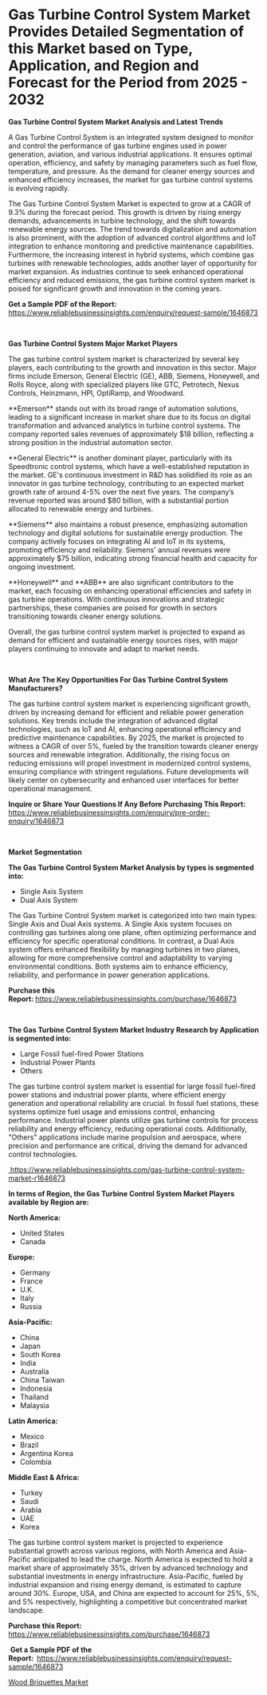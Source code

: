 <p><h1>Gas Turbine Control System Market Provides Detailed Segmentation of this Market based on Type, Application, and Region and Forecast for the Period from 2025 - 2032</h1></p><p><strong>Gas Turbine Control System Market Analysis and Latest Trends</strong></p>
<p><p>A Gas Turbine Control System is an integrated system designed to monitor and control the performance of gas turbine engines used in power generation, aviation, and various industrial applications. It ensures optimal operation, efficiency, and safety by managing parameters such as fuel flow, temperature, and pressure. As the demand for cleaner energy sources and enhanced efficiency increases, the market for gas turbine control systems is evolving rapidly.</p><p>The Gas Turbine Control System Market is expected to grow at a CAGR of 9.3% during the forecast period. This growth is driven by rising energy demands, advancements in turbine technology, and the shift towards renewable energy sources. The trend towards digitalization and automation is also prominent, with the adoption of advanced control algorithms and IoT integration to enhance monitoring and predictive maintenance capabilities. Furthermore, the increasing interest in hybrid systems, which combine gas turbines with renewable technologies, adds another layer of opportunity for market expansion. As industries continue to seek enhanced operational efficiency and reduced emissions, the gas turbine control system market is poised for significant growth and innovation in the coming years.</p></p>
<p><strong>Get a Sample PDF of the Report:&nbsp;</strong> <a href="https://www.reliablebusinessinsights.com/enquiry/request-sample/1646873?utm_campaign=2768&utm_medium=2&utm_source=Github&utm_content=ia&utm_term=07042025&utm_id=gas-turbine-control-system">https://www.reliablebusinessinsights.com/enquiry/request-sample/1646873</a></p>
<p>&nbsp;</p>
<p><strong>Gas Turbine Control System Major Market Players</strong></p>
<p><p>The gas turbine control system market is characterized by several key players, each contributing to the growth and innovation in this sector. Major firms include Emerson, General Electric (GE), ABB, Siemens, Honeywell, and Rolls Royce, along with specialized players like GTC, Petrotech, Nexus Controls, Heinzmann, HPI, OptiRamp, and Woodward.</p><p>**Emerson** stands out with its broad range of automation solutions, leading to a significant increase in market share due to its focus on digital transformation and advanced analytics in turbine control systems. The company reported sales revenues of approximately $18 billion, reflecting a strong position in the industrial automation sector.</p><p>**General Electric** is another dominant player, particularly with its Speedtronic control systems, which have a well-established reputation in the market. GE's continuous investment in R&D has solidified its role as an innovator in gas turbine technology, contributing to an expected market growth rate of around 4-5% over the next five years. The company’s revenue reported was around $80 billion, with a substantial portion allocated to renewable energy and turbines.</p><p>**Siemens** also maintains a robust presence, emphasizing automation technology and digital solutions for sustainable energy production. The company actively focuses on integrating AI and IoT in its systems, promoting efficiency and reliability. Siemens' annual revenues were approximately $75 billion, indicating strong financial health and capacity for ongoing investment.</p><p>**Honeywell** and **ABB** are also significant contributors to the market, each focusing on enhancing operational efficiencies and safety in gas turbine operations. With continuous innovations and strategic partnerships, these companies are poised for growth in sectors transitioning towards cleaner energy solutions.</p><p>Overall, the gas turbine control system market is projected to expand as demand for efficient and sustainable energy sources rises, with major players continuing to innovate and adapt to market needs.</p></p>
<p>&nbsp;</p>
<p><strong>What Are The Key Opportunities For Gas Turbine Control System Manufacturers?</strong></p>
<p><p>The gas turbine control system market is experiencing significant growth, driven by increasing demand for efficient and reliable power generation solutions. Key trends include the integration of advanced digital technologies, such as IoT and AI, enhancing operational efficiency and predictive maintenance capabilities. By 2025, the market is projected to witness a CAGR of over 5%, fueled by the transition towards cleaner energy sources and renewable integration. Additionally, the rising focus on reducing emissions will propel investment in modernized control systems, ensuring compliance with stringent regulations. Future developments will likely center on cybersecurity and enhanced user interfaces for better operational management.</p></p>
<p><strong>Inquire or Share Your Questions If Any Before Purchasing This Report:</strong> <a href="https://www.reliablebusinessinsights.com/enquiry/pre-order-enquiry/1646873?utm_campaign=2768&utm_medium=2&utm_source=Github&utm_content=ia&utm_term=07042025&utm_id=gas-turbine-control-system">https://www.reliablebusinessinsights.com/enquiry/pre-order-enquiry/1646873</a></p>
<p>&nbsp;</p>
<p><strong>Market Segmentation</strong></p>
<p><strong>The Gas Turbine Control System Market Analysis by types is segmented into:</strong></p>
<p><ul><li>Single Axis System</li><li>Dual Axis System</li></ul></p>
<p><p>The Gas Turbine Control System market is categorized into two main types: Single Axis and Dual Axis systems. A Single Axis system focuses on controlling gas turbines along one plane, often optimizing performance and efficiency for specific operational conditions. In contrast, a Dual Axis system offers enhanced flexibility by managing turbines in two planes, allowing for more comprehensive control and adaptability to varying environmental conditions. Both systems aim to enhance efficiency, reliability, and performance in power generation applications.</p></p>
<p><strong>Purchase this Report:&nbsp;</strong><a href="https://www.reliablebusinessinsights.com/purchase/1646873?utm_campaign=2768&utm_medium=2&utm_source=Github&utm_content=ia&utm_term=07042025&utm_id=gas-turbine-control-system">https://www.reliablebusinessinsights.com/purchase/1646873</a></p>
<p>&nbsp;</p>
<p><strong>The Gas Turbine Control System Market Industry Research by Application is segmented into:</strong></p>
<p><ul><li>Large Fossil fuel-fired Power Stations</li><li>Industrial Power Plants</li><li>Others</li></ul></p>
<p><p>The gas turbine control system market is essential for large fossil fuel-fired power stations and industrial power plants, where efficient energy generation and operational reliability are crucial. In fossil fuel stations, these systems optimize fuel usage and emissions control, enhancing performance. Industrial power plants utilize gas turbine controls for process reliability and energy efficiency, reducing operational costs. Additionally, "Others" applications include marine propulsion and aerospace, where precision and performance are critical, driving the demand for advanced control technologies.</p></p>
<p><a href="https://www.reliablebusinessinsights.com/gas-turbine-control-system-market-r1646873?utm_campaign=2768&utm_medium=2&utm_source=Github&utm_content=ia&utm_term=07042025&utm_id=gas-turbine-control-system">&nbsp;https://www.reliablebusinessinsights.com/gas-turbine-control-system-market-r1646873</a></p>
<p><strong>In terms of Region, the Gas Turbine Control System Market Players available by Region are:</strong></p>
<p>
    <p> <strong> North America: </strong>
        <ul>
            <li>United States</li>
            <li>Canada</li>
        </ul>
        </p> 
    <p> <strong> Europe: </strong>
        <ul>
            <li>Germany</li>
            <li>France</li>
            <li>U.K.</li>
            <li>Italy</li>
            <li>Russia</li>
        </ul>
        </p> 
    <p> <strong> Asia-Pacific: </strong>
        <ul>
            <li>China</li>
            <li>Japan</li>
            <li>South Korea</li>
            <li>India</li>
            <li>Australia</li>
            <li>China Taiwan</li>
            <li>Indonesia</li>
            <li>Thailand</li>
            <li>Malaysia</li>
        </ul>
        </p> 
    <p> <strong> Latin America: </strong>
        <ul>
            <li>Mexico</li>
            <li>Brazil</li>
            <li>Argentina Korea</li>
            <li>Colombia</li>
        </ul>
        </p> 
    <p> <strong> Middle East & Africa: </strong>
        <ul>
            <li>Turkey</li>
            <li>Saudi</li>
            <li>Arabia</li>
            <li>UAE</li>
            <li>Korea</li>
        </ul>
    </p>
    </p>
<p><p>The gas turbine control system market is projected to experience substantial growth across various regions, with North America and Asia-Pacific anticipated to lead the charge. North America is expected to hold a market share of approximately 35%, driven by advanced technology and substantial investments in energy infrastructure. Asia-Pacific, fueled by industrial expansion and rising energy demand, is estimated to capture around 30%. Europe, USA, and China are expected to account for 25%, 5%, and 5% respectively, highlighting a competitive but concentrated market landscape.</p></p>
<p><strong>Purchase this Report: </strong><a href="https://www.reliablebusinessinsights.com/purchase/1646873?utm_campaign=2768&utm_medium=2&utm_source=Github&utm_content=ia&utm_term=07042025&utm_id=gas-turbine-control-system">https://www.reliablebusinessinsights.com/purchase/1646873</a></p>
<p>&nbsp;<strong>Get a Sample PDF of the Report:&nbsp;&nbsp;</strong><a href="https://www.reliablebusinessinsights.com/enquiry/request-sample/1646873?utm_campaign=2768&utm_medium=2&utm_source=Github&utm_content=ia&utm_term=07042025&utm_id=gas-turbine-control-system">https://www.reliablebusinessinsights.com/enquiry/request-sample/1646873</a></p>
<p><strong></strong></p>
<p><p><a href="https://github.com/verikaahova/Market-Research-Report-List-1/blob/main/wood-briquettes-market.md?utm_campaign=2768&utm_medium=2&utm_source=Github&utm_content=ia&utm_term=07042025&utm_id=gas-turbine-control-system">Wood Briquettes Market</a></p></p>